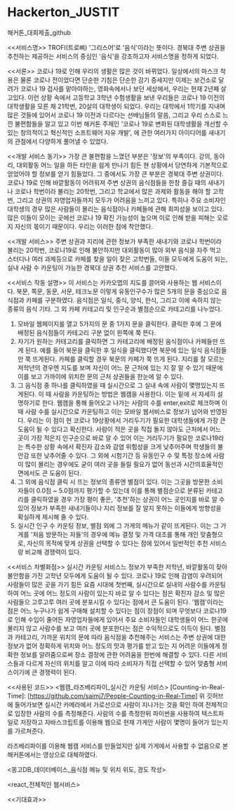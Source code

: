 # Hackerton_JUSTIT
해커톤_대회제출_github

<<서비스명>>
TROFI(트로삐)
'그리스어'로 '음식'이라는 뜻이다. 경북대 주변 상권을 추천하는 제공하는 서비스의 중심인 '음식'을 강조하고자 서비스명을 정하게 되었다.

<<서론>>
코로나 19로 인해 우리의 생활은 많은 것이 바뀌었다. 일상에서의 마스크 착용은 물론 코로나 전이었다면 단순한 기침은 단순한 감기 증세지만 이제는 보건소로 달려가 코로나 19 검사를 맡아야하는, 영화속에서나 보던 세상에서, 우리는 현재 2년째 살고있다. 이런 상황 속에서 고등학교 3학년 수험생활을 보낸 우리들은 코로나 19 이전의 대학생활을 모른 채 21학번, 20살의 대학생이 되었다. 우리는 대학에서 1학기를 지내며 많은 것들에 있어서 코로나 19 이전과 다르다는 선배님들의 말씀, 그리고 우리 스스로 느낀 불편함들을 알고 있고 이번 해커톤 주제인 '코로나 19로 변화된 대학생활을 개선할 수 있는 창의적이고 혁신적인 소프트웨어 자유 개발', 에 관한 여러가지 아이디어를 새내기의 관점에서 다양하게 풀어낼 수 있었다.

<<개발 서비스 동기>>
가장 큰 불편함을 느꼈던 부분은 '정보'의 부족이다. 강의, 동아리, 대외활동 어느 일을 하든 타인을 쉽게 만나기 힘든 현 상황에서 당연하게 기본적으로 얻었어야 할 정보를 얻기 힘들었다. 그 중에서도 가장 큰 부분은 경북대 주변 상권이다. 코로나 19로 인해 바깥활동이 어려워져 주변 상권의 음식점들을 한창 즐길 때의 새내기나 코로나 학번이라 불리는 20학번, 그리고 학교에서 많은 과제와 활동을 해야 할 고학번, 그리고 상권의 자영업자들까지 모두가 어려움을 느끼고 있다. 특히나 주요 소비자인 대학생의 경우 많은 사람들이 몰리는 음식점이나 카페들에 관해 회피성을 보이고 있다. 많은 이들이 모이는 곳에선 코로나 19 확진 가능성이 높으며 이로 인해 받을 피해는 오로지 자신의 몫이기 때문이다. 우리는 이러한 점에 착안했다. 

<<개발 서비스>>
주변 상권과 지리에 관한 정보가 부족한 새내기와 코로나 학번이라 불리는 20학번, 코로나19로 인해 불안하지만 대외활동이 많아 외부 음식을 자주 먹고 스터디나 여러 과제등으로 카페를 찾을 일이 잦은 고학번들, 이들 모두에게 도움이 되는, 실내 사람 수 카운팅이 가능한 경북대 상권 추천 서비스를 고안했다.

<<서비스 작동 설명>>
이 서비스는 카카오맵의 지도를 끌어와 사용하는 웹 서비스이다. 북문, 쪽문, 동문, 서문, 테크노문 이렇게 유동인구수가 많은 5개의 문을 중심으로 음식점과 카페를 구분하였다. 음식점은 일식, 중식, 양식, 한식, 그리고 이에 속하지 않는 종류의 음식 기타. 그 외 카페 카테고리 및 인구순과 별점순으로 카테고리를 나누었다. 
1. 모바일 웹페이지를 열고 5가지의 문 중 1가지 문을 클릭한다. 클릭한 후에 그 문에 배정된 음식점들이 카테고리 구분 없이 왼쪽에 쭉 뜬다.
2. 자기가 원하는 카테고리를 클릭하면 그 카테고리에 배정된 음식점이나 카페들만 뜨게 된다. 예를 들어 북문을 클릭한 후 일식을 클릭했다면 북문에 있는 일식 음식점들만 쭉 뜨게된다. 카페를 클릭할 경우 북문의 카페가 쭉 뜨게 된다. 지리를 잘 모르는 저학년의 경우엔 지도를 보며 자신이 어느 문 근처에 있는 지 잘 알 수 있기 때문에 이를 보고 가까이에 위치한 문의 근처 상권들을 한눈에 알 수 있다.
3. 그 음식점 중 하나를 클릭하였을 때 실시간으로 그 실내 속에 사람이 몇명있는지 뜨게된다. 이 때 사람을 카운팅하는 방법은 웹캠을 사용한다. 이는 밑에 서 자세히 설명하기로 한다. 웹캠을 통해 들어오고 나가는 사람의 수를 enter,exit로 체크하며 이 때 사람 수를 실시간으로 카운팅하고 이는 모바일 웹서비스로 정보가 넘어와 반영된다. 우리는 이 점이 현 코로나 19상황에서 거리두기가 필요한 대학생들에게 가장 큰 도움이 될 수 있다고 확신한다. 사람이 적은 곳을 직접 돌지 않아도 근처에서 어느 곳이 가장 적은지 인구순으로 바로 알 수 있어 이는 거리두기가 필요한 코로나19라는 특수한 상황 속에서 확진자 감소와 감염 위험성을 크게 낮추어주며 학생들의 불안감 또한 낮추어줄 수 있다. 그 외에 시험기간 등 유동인구 수 및 특정 장소에 사람이 많이 몰리는 경우에도 굳이 여러 곳을 들릴 필요가 없어 동선과 시간의효율적인 면에서도 큰 도움이 된다.
4. 그 외에 음식점 클릭 시 뜨는 정보의 종류엔 별점이 있다. 이는 그곳을 방문한 소비자들이 0.0점 ~ 5.0점까지 평가할 수 있는데 이를 통해 별점순으로 분류된 카테고리를 클릭하였을 경우 가장 평이 좋은, '추천'하는 상권이 어느 곳인지를 바로 알 수 있어 정보가 부족한 새내기들이나 지리 정보를 잘 알지 못하는 이들에게 방향성을 확실하게 제시해 줄 수 있다.    
5. 실시간 인구 수 카운팅 정보, 별점 외에 그 가게의 메뉴가 같이 뜨게된다. 이는 그 가게를 '처음 방문하는 자들'의 경우에 메뉴 결정 및 가격 대조를 통해 개인 맞춤형으로, 자신의 목적에 맞게 상권을 선택할 수 있다는 점에 있어서 일반적인 추천 서비스랑 비교해 경쟁력이 있다.

<<서비스 차별화점>>
실시간 카운팅 서비스느 정보가 부족한 저학년, 바깥활동이 잦아 불안함을 가진 고학년 모두에게 도움이 될 수 있다. 코로나 19로 인해 감염이 우려되어 사람들이 많은 곳을 가기 힘든 요즘 시대에 첫번째, 실시간으로 실내의 사람수를 카운팅하여 어느 곳에 어느 정도의 사람이 있는지 바로 알 수 있다는 점은 확진자 감소 및 많은 사람들으 고루고루 여러 곳에 분포시킬 수 있다는 점에서 큰 도움이 된다. '웹캠'이라는 점은 어느 누구나가 쉽게 구매해 설치할 수 있다는 점이 장점이 되며 무엇보다 코로나19로 인해 수입이 줄어든 자영업자들에게 있어서 주요 소비자들인 대학생들이 어느 한곳에 몰리지 않고 사람수를 보고 여러 곳에 분포한다는 점은 수익적으로도 이득이 된다.
별점과 카테고리, 가까운 위치의 문에 따라 음식점을 추천해주는 서비스는 주변 상권에 대한 정보가 없어 정확하게 위치와 어느 정도의 맛과 평가를 받고 있는 지 어려운 이들에게 정확한 정보를 알려줌으로써 장소 결정에 관한 어려움을 한번에 해결할 수 있다. 다른 서비스들과 다르게 자신의 위치를 알고 이에 따라 소비자가 직접 선택할 수 있어 맞춤형 서비스이기에 큰 경쟁력이 된다.

<<사용된 코드>>
<웹캠_라즈베리파이_실시간 카운팅 서비스>
[Counting-in-Real-Time]: [https://github.com/saimj7/People-Counting-in-Real-Time]
위 깃허브에 들어가보면 실시간 카메라에서 가로선으로 사람이 지나가는 것을 확인 하여 전체적으로 입장한 사람의 수를 측정해준다.
사람의 수를 측정한뒤 파이썬을 사용하여 텍스트파일로 저장하고 자바스크립트를 이용해 웹으로 현재 가게안 사람이 몇명이 들어가 있는지를 가르쳐준다.

라즈베리파이를 이용해 웹캠 서비스를 만들었지만 실제 가게에서 사용할 수 없음으로 본 해커톤에서는 영상으로 대체하였다.


<몽고DB_데이터베이스_음식점 메뉴 및 위치 위도, 경도 작성>

<react_전체적인 웹서비스>



<<기대효과>>
